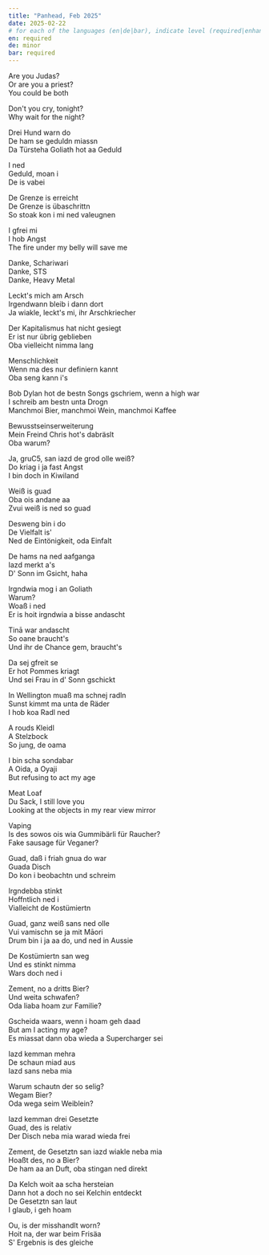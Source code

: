 ```yaml
---
title: "Panhead, Feb 2025"
date: 2025-02-22
# for each of the languages (en|de|bar), indicate level (required|enhancing|minor|none)
en: required
de: minor
bar: required
---
```

Are you Judas?  
Or are you a priest?  
You could be both

Don't you cry, tonight?  
Why wait for the night?

Drei Hund warn do  
De ham se geduldn miassn  
Da Türsteha Goliath hot aa Geduld

I ned  
Geduld, moan i  
De is vabei

De Grenze is erreicht  
De Grenze is übaschrittn  
So stoak kon i mi ned valeugnen

I gfrei mi  
I hob Angst  
The fire under my belly will save me

Danke, Schariwari  
Danke, STS  
Danke, Heavy Metal

Leckt's mich am Arsch  
Irgendwann bleib i dann dort  
Ja wiakle, leckt's mi, ihr Arschkriecher

Der Kapitalismus hat nicht gesiegt  
Er ist nur übrig geblieben  
Oba vielleicht nimma lang

Menschlichkeit  
Wenn ma des nur definiern kannt  
Oba seng kann i's

Bob Dylan hot de bestn Songs gschriem, wenn a high war  
I schreib am bestn unta Drogn  
Manchmoi Bier, manchmoi Wein, manchmoi Kaffee

Bewusstseinserweiterung  
Mein Freind Chris hot's dabräslt  
Oba warum?

Ja, gruC5, san iazd de grod olle weiß?  
Do kriag i ja fast Angst  
I bin doch in Kiwiland

Weiß is guad  
Oba ois andane aa  
Zvui weiß is ned so guad

Desweng bin i do  
De Vielfalt is'  
Ned de Eintönigkeit, oda Einfalt

De hams na ned aafganga  
Iazd merkt a's  
D' Sonn im Gsicht, haha

Irgndwia mog i an Goliath  
Warum?  
Woaß i ned  
Er is hoit irgndwia a bisse andascht

Tinā war andascht  
So oane braucht's  
Und ihr de Chance gem, braucht's

Da sej gfreit se  
Er hot Pommes kriagt  
Und sei Frau in d' Sonn gschickt

In Wellington muaß ma schnej radln  
Sunst kimmt ma unta de Räder  
I hob koa Radl ned

A rouds Kleidl  
A Stelzbock  
So jung, de oama

I bin scha sondabar  
A Oida, a Oyaji  
But refusing to act my age

Meat Loaf  
Du Sack, I still love you  
Looking at the objects in my rear view mirror

Vaping  
Is des sowos ois wia Gummibärli für Raucher?  
Fake sausage für Veganer?

Guad, daß i friah gnua do war  
Guada Disch  
Do kon i beobachtn und schreim

Irgndebba stinkt  
Hoffntlich ned i  
Vialleicht de Kostümiertn

Guad, ganz weiß sans ned olle  
Vui vamischn se ja mit Māori  
Drum bin i ja aa do, und ned in Aussie

De Kostümiertn san weg  
Und es stinkt nimma  
Wars doch ned i

Zement, no a dritts Bier?  
Und weita schwafen?  
Oda liaba hoam zur Familie?

Gscheida waars, wenn i hoam geh daad  
But am I acting my age?  
Es miassat dann oba wieda a Supercharger sei

Iazd kemman mehra  
De schaun miad aus  
Iazd sans neba mia

Warum schautn der so selig?  
Wegam Bier?  
Oda wega seim Weiblein?

Iazd kemman drei Gesetzte  
Guad, des is relativ  
Der Disch neba mia warad wieda frei

Zement, de Gesetztn san iazd wiakle neba mia  
Hoaßt des, no a Bier?  
De ham aa an Duft, oba stingan ned direkt

Da Kelch woit aa scha hersteian  
Dann hot a doch no sei Kelchin entdeckt  
De Gesetztn san laut  
I glaub, i geh hoam

Ou, is der misshandlt worn?  
Hoit na, der war beim Frisäa  
S' Ergebnis is des gleiche